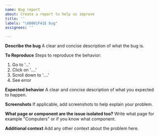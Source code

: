 ```yaml
---
name: Bug report
about: Create a report to help us improve
title: ''
labels: "\U0001F41E bug"
assignees: ''

---
```


**Describe the bug**
A clear and concise description of what the bug is.

**To Reproduce**
Steps to reproduce the behavior:
1. Go to '...'
2. Click on '....'
3. Scroll down to '....'
4. See error

**Expected behavior**
A clear and concise description of what you expected to happen.

**Screenshots**
If applicable, add screenshots to help explain your problem.

**What page or component are the issue isolated too?**
Write what page for example "Computers" or if you know what component.

**Additional context**
Add any other context about the problem here.
